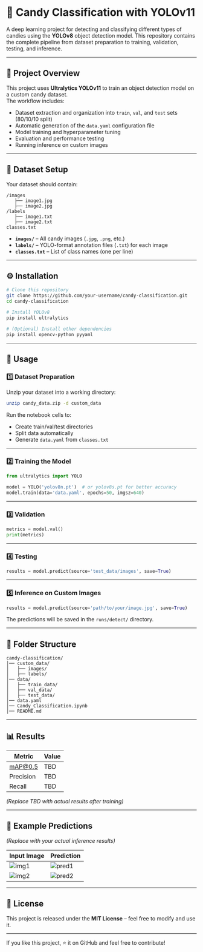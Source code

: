 # 🍬 Candy Classification with YOLOv11

A deep learning project for detecting and classifying different types of candies using the **YOLOv8** object detection model. This repository contains the complete pipeline from dataset preparation to training, validation, testing, and inference.

---

## 📌 Project Overview

This project uses **Ultralytics YOLOv11** to train an object detection model on a custom candy dataset.  
The workflow includes:

- Dataset extraction and organization into `train`, `val`, and `test` sets (80/10/10 split)
- Automatic generation of the `data.yaml` configuration file
- Model training and hyperparameter tuning
- Evaluation and performance testing
- Running inference on custom images

---

## 📂 Dataset Setup

Your dataset should contain:
```
/images
   ├── image1.jpg
   ├── image2.jpg
/labels
   ├── image1.txt
   ├── image2.txt
classes.txt
```

- **`images/`** – All candy images (`.jpg`, `.png`, etc.)
- **`labels/`** – YOLO-format annotation files (`.txt`) for each image
- **`classes.txt`** – List of class names (one per line)

---

## ⚙️ Installation

```bash
# Clone this repository
git clone https://github.com/your-username/candy-classification.git
cd candy-classification

# Install YOLOv8
pip install ultralytics

# (Optional) Install other dependencies
pip install opencv-python pyyaml
```

---

## 🚀 Usage

### 1️⃣ Dataset Preparation
Unzip your dataset into a working directory:
```bash
unzip candy_data.zip -d custom_data
```
Run the notebook cells to:
- Create train/val/test directories
- Split data automatically
- Generate `data.yaml` from `classes.txt`

---

### 2️⃣ Training the Model
```python
from ultralytics import YOLO

model = YOLO('yolov8n.pt')  # or yolov8s.pt for better accuracy
model.train(data='data.yaml', epochs=50, imgsz=640)
```

---

### 3️⃣ Validation
```python
metrics = model.val()
print(metrics)
```

---

### 4️⃣ Testing
```python
results = model.predict(source='test_data/images', save=True)
```

---

### 5️⃣ Inference on Custom Images
```python
results = model.predict(source='path/to/your/image.jpg', save=True)
```
The predictions will be saved in the `runs/detect/` directory.

---

## 📁 Folder Structure
```
candy-classification/
│── custom_data/
│   ├── images/
│   ├── labels/
│── data/
│   ├── train_data/
│   ├── val_data/
│   ├── test_data/
│── data.yaml
│── Candy_Classification.ipynb
│── README.md
```

---

## 📊 Results

| Metric         | Value |
|----------------|-------|
| mAP@0.5        | TBD   |
| Precision      | TBD   |
| Recall         | TBD   |

*(Replace TBD with actual results after training)*

---

## 📸 Example Predictions
*(Replace with your actual inference results)*

| Input Image | Prediction |
|-------------|------------|
| ![img1](examples/img1.jpg) | ![pred1](examples/pred1.jpg) |
| ![img2](examples/img2.jpg) | ![pred2](examples/pred2.jpg) |

---

## 📜 License
This project is released under the **MIT License** – feel free to modify and use it.

---

If you like this project, ⭐ it on GitHub and feel free to contribute!
